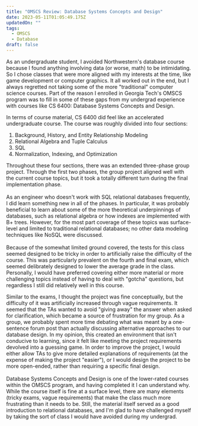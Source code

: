 ```yaml
---
title: "OMSCS Review: Database Systems Concepts and Design"
date: 2023-05-11T01:05:49.175Z
updatedOn: ""
tags:
  - OMSCS
  - Database
draft: false
---
```

As an undergraduate student, I avoided Northwestern's database course because I found anything involving data (or worse, math) to be intimidating. So I chose classes that were more aligned with my interests at the time, like game development or computer graphics. It all worked out in the end, but I always regretted not taking some of the more "traditional" computer science courses. Part of the reason I enrolled in Georgia Tech's OMSCS program was to fill in some of these gaps from my undergrad experience with courses like CS 6400: Database Systems Concepts and Design.

In terms of course material, CS 6400 did feel like an accelerated undergraduate course. The course was roughly divided into four sections:

1. Background, History, and Entity Relationship Modeling
2. Relational Algebra and Tuple Calculus
3. SQL
4. Normalization, Indexing, and Optimization

Throughout these four sections, there was an extended three-phase group project. Through the first two phases, the group project aligned well with the current course topics, but it took a totally different turn during the final implementation phase.\
\
As an engineer who doesn't work with SQL relational databases frequently, I did learn something new in all of the phases. In particular, it was probably beneficial to learn about some of the more theoretical underpinnings of databases, such as relational algebra or how indexes are implemented with B+ trees. However, for the most part coverage of these topics was surface-level and limited to traditional relational databases; no other data modeling techniques like NoSQL were discussed. \
\
Because of the somewhat limited ground covered, the tests for this class seemed designed to be tricky in order to artificially raise the difficulty of the course. This was particularly prevalent on the fourth and final exam, which seemed delibrately designed to lower the average grade in the class. Personally, I would have preferred covering either more material or more challenging topics instead of having to deal with "gotcha" questions, but regardless I still did relatively well in this course.

Similar to the exams, I thought the project was fine conceptually, but the difficulty of it was artificially increased through vague requirements. It seemed that the TAs wanted to avoid "giving away" the answer when asked for clarification, which became a source of frustration for my group. As a group, we probably spent more time debating what was meant by a one-sentence forum post than actually discussing alternative approaches to our database design. In my opinion, this created an environment that isn't conducive to learning, since it felt like meeting the project requirements devolved into a guessing game. In order to improve the project, I would either allow TAs to give more detailed explanations of requirements (at the expense of making the project "easier"), or I would design the project to be more open-ended, rather than requiring a specific final design.\
\
Database Systems Concepts and Design is one of the lower-rated courses within the OMSCS program, and having completed it I can understand why. While the course itself is fine at a surface level, there are many elements (tricky exams, vague requirements) that make the class much more frustrating than it needs to be. Still, the material itself served as a good introduction to relational databases, and I'm glad to have challenged myself by taking the sort of class I would have avoided during my undergrad.
